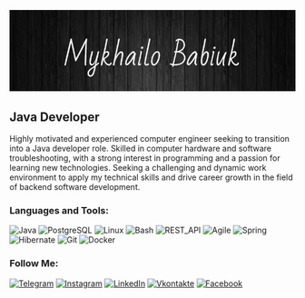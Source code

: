 ![Header](https://github.com/master7dok/master7dok/blob/main/assets/img.jpg)
## Java Developer
Highly motivated and experienced computer engineer seeking to transition into a Java developer role. Skilled in computer hardware and software troubleshooting, with a strong interest in programming and a passion for learning new technologies. Seeking a challenging and dynamic work environment to apply my technical skills and drive career growth in the field of backend software development. 

### Languages and Tools:
![Java](https://img.shields.io/badge/-Java-090909?style=for-the-badge&logo=java&logoColor=47C5FB)
![PostgreSQL](https://img.shields.io/badge/-Sql-090909?style=for-the-badge&logo=postgresql&logoColor=00648B)
![Linux](https://img.shields.io/badge/-Linux-090909?style=for-the-badge&logo=linux&logoColor=F8C52C)
![Bash](https://img.shields.io/badge/-Bash-090909?style=for-the-badge&logo=bash&logoColor=F8C52C)
![REST_API](https://img.shields.io/badge/-REST_API-090909?style=for-the-badge&logo=REST&logoColor=F8C52C)
![Agile](https://img.shields.io/badge/-Agile-090909?style=for-the-badge&logo=Agile&logoColor=F8C52C)
![Spring](https://img.shields.io/badge/-Spring-090909?style=for-the-badge&logo=spring&logoColor=F8C52C)
![Hibernate](https://img.shields.io/badge/-Hibernate-090909?style=for-the-badge&logo=hibernate&logoColor=F8C52C)
![Git](https://img.shields.io/badge/-Git-090909?style=for-the-badge&logo=git&logoColor=F8C52C)
![Docker](https://img.shields.io/badge/-Docker-090909?style=for-the-badge&logo=docker&logoColor=F8C52C)



### Follow Me:
[![Telegram](https://img.shields.io/badge/-Telegram-090909?style=for-the-badge&logo=telegram&logoColor=27A0D9)](https://t.me/master7dok)
[![Instagram](https://img.shields.io/badge/-Instagram-090909?style=for-the-badge&logo=instagram&logoColor=B4068E)](https://www.instagram.com/master_dok_)
[![LinkedIn](https://img.shields.io/badge/-LinkedIn-090909?style=for-the-badge&logo=linkedin&logoColor=007BB6)](https://www.linkedin.com/in/mykhailo-babiuk-8063531b7)
[![Vkontakte](https://img.shields.io/badge/-Vkontakte-090909?style=for-the-badge&logo=Vk&logoColor=4F7DB3)](https://vk.com/id180120429)
[![Facebook](https://img.shields.io/badge/-Facebook-090909?style=for-the-badge&logo=Facebook&logoColor=1195F5)](https://www.facebook.com/misha.babuik)













